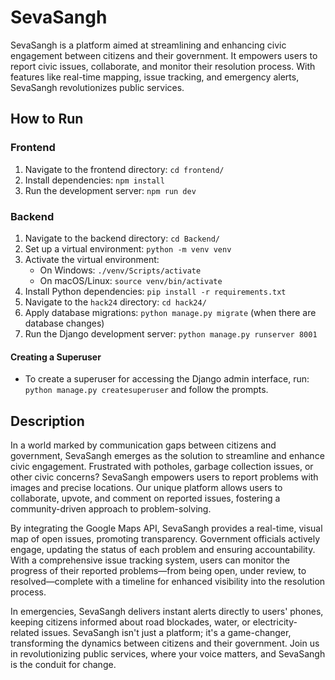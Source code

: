 # SevaSangh

SevaSangh is a platform aimed at streamlining and enhancing civic engagement between citizens and their government. It empowers users to report civic issues, collaborate, and monitor their resolution process. With features like real-time mapping, issue tracking, and emergency alerts, SevaSangh revolutionizes public services.

## How to Run

### Frontend

1. Navigate to the frontend directory: `cd frontend/`
2. Install dependencies: `npm install`
3. Run the development server: `npm run dev`

### Backend

1. Navigate to the backend directory: `cd Backend/`
2. Set up a virtual environment: `python -m venv venv`
3. Activate the virtual environment:
   - On Windows: `./venv/Scripts/activate`
   - On macOS/Linux: `source venv/bin/activate`
4. Install Python dependencies: `pip install -r requirements.txt`
5. Navigate to the `hack24` directory: `cd hack24/`
6. Apply database migrations: `python manage.py migrate` (when there are database changes)
7. Run the Django development server: `python manage.py runserver 8001`

#### Creating a Superuser

- To create a superuser for accessing the Django admin interface, run: `python manage.py createsuperuser` and follow the prompts.

## Description

In a world marked by communication gaps between citizens and government, SevaSangh emerges as the solution to streamline and enhance civic engagement. Frustrated with potholes, garbage collection issues, or other civic concerns? SevaSangh empowers users to report problems with images and precise locations. Our unique platform allows users to collaborate, upvote, and comment on reported issues, fostering a community-driven approach to problem-solving.

By integrating the Google Maps API, SevaSangh provides a real-time, visual map of open issues, promoting transparency. Government officials actively engage, updating the status of each problem and ensuring accountability. With a comprehensive issue tracking system, users can monitor the progress of their reported problems—from being open, under review, to resolved—complete with a timeline for enhanced visibility into the resolution process.

In emergencies, SevaSangh delivers instant alerts directly to users' phones, keeping citizens informed about road blockades, water, or electricity-related issues. SevaSangh isn't just a platform; it's a game-changer, transforming the dynamics between citizens and their government. Join us in revolutionizing public services, where your voice matters, and SevaSangh is the conduit for change.

